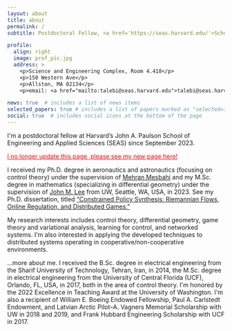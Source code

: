 ```yaml
---
layout: about
title: about
permalink: /
subtitle: Postdoctoral Fellow, <a href='https://seas.harvard.edu/'>School of Engineering and Applied Sciences</a>, <a href='https://www.harvard.edu'>Harvard University</a>, Cambridge, MA.

profile:
  align: right
  image: prof_pic.jpg
  address: >
    <p>Science and Engineering Complex, Room 4.418</p>
    <p>150 Western Ave</p>
    <p>Allston, MA 02134</p>
    <p>email: <a href="mailto:talebi@seas.harvard.edu">talebi@seas.harvard.edu</a></p>

news: true  # includes a list of news items
selected_papers: true # includes a list of papers marked as "selected={true}"
social: true  # includes social icons at the bottom of the page
---
```


I'm a postdoctoral fellow at Harvard’s John A. Paulson School of Engineering 
and Applied Sciences (SEAS) since September 2023. 

<p> <a style='color:red' href='https://shahriarta.github.io'>I no longer update this page, please see my new page here!</a> </p>

I received my Ph.D. degree in aeronautics and astronautics (focusing on control theory) 
under the supervision of <a href="https://mehran-mesbahi.github.io">Mehran Mesbahi</a> 
and my M.Sc. degree in mathematics (specializing in differential geometry) under the 
supervision of <a href="https://sites.math.washington.edu//~lee/">John M. Lee</a> from UW, Seattle, WA, USA, in 2023.
See my Ph.D. dissertation, titled 
<a href="{{ site.baseurl }}/assets/pdf/uwthesis.pdf" target="_blank">
“Constrained Policy Synthesis: Riemannian Flows, Online Regulation, and Distributed Games.” </a>

My research interests includes control theory, differential geometry, 
game theory and variational analysis, learning for control, and networked systems.
I'm also interested in applying the developed techniques 
to distributed systems operating in cooperative/non-cooperative environments.

...more about me. I received the B.Sc. degree in electrical engineering from the Sharif 
University of Technology, Tehran, Iran, in 2014, the M.Sc. degree in electrical engineering 
from the University of Central Florida (UCF), Orlando, FL, USA, in 2017, both in the area of 
control theory. I'm honored by the 2022 Excellence in Teaching Award at the University of Washington.
I'm also a recipient of William E. Boeing Endowed Fellowship, Paul A. 
Carlstedt Endowment, and Latvian Arctic Pilot–A. Vagners Memorial Scholarship with UW 
in 2018 and 2019, and Frank Hubbard Engineering Scholarship with UCF in 2017. 

<!-- 
Write your biography here. Tell the world about yourself. Link to your favorite [subreddit](http://reddit.com). You can put a picture in, too. The code is already in, just name your picture `prof_pic.jpg` and put it in the `img/` folder.

Put your address / P.O. box / other info right below your picture. You can also disable any these elements by editing `profile` property of the YAML header of your `_pages/about.md`. Edit `_bibliography/papers.bib` and Jekyll will render your [publications page](/al-folio/publications/) automatically.

Link to your social media connections, too. This theme is set up to use [Font Awesome icons](http://fortawesome.github.io/Font-Awesome/) and [Academicons](https://jpswalsh.github.io/academicons/), like the ones below. Add your Facebook, Twitter, LinkedIn, Google Scholar, or just disable all of them.
 -->
